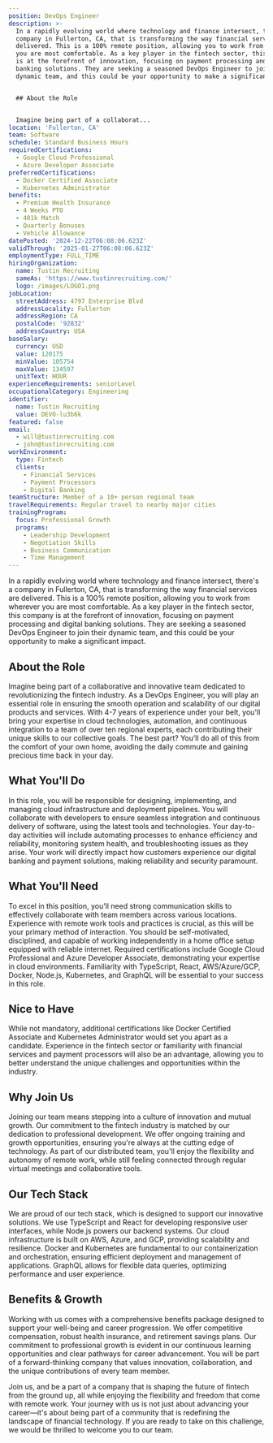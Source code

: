 ```yaml
---
position: DevOps Engineer
description: >-
  In a rapidly evolving world where technology and finance intersect, there's a
  company in Fullerton, CA, that is transforming the way financial services are
  delivered. This is a 100% remote position, allowing you to work from wherever
  you are most comfortable. As a key player in the fintech sector, this company
  is at the forefront of innovation, focusing on payment processing and digital
  banking solutions. They are seeking a seasoned DevOps Engineer to join their
  dynamic team, and this could be your opportunity to make a significant impact.


  ## About the Role


  Imagine being part of a collaborat...
location: 'Fullerton, CA'
team: Software
schedule: Standard Business Hours
requiredCertifications:
  - Google Cloud Professional
  - Azure Developer Associate
preferredCertifications:
  - Docker Certified Associate
  - Kubernetes Administrator
benefits:
  - Premium Health Insurance
  - 4 Weeks PTO
  - 401k Match
  - Quarterly Bonuses
  - Vehicle Allowance
datePosted: '2024-12-22T06:08:06.623Z'
validThrough: '2025-01-27T06:08:06.623Z'
employmentType: FULL_TIME
hiringOrganization:
  name: Tustin Recruiting
  sameAs: 'https://www.tustinrecruiting.com/'
  logo: /images/LOGO1.png
jobLocation:
  streetAddress: 4797 Enterprise Blvd
  addressLocality: Fullerton
  addressRegion: CA
  postalCode: '92832'
  addressCountry: USA
baseSalary:
  currency: USD
  value: 120175
  minValue: 105754
  maxValue: 134597
  unitText: HOUR
experienceRequirements: seniorLevel
occupationalCategory: Engineering
identifier:
  name: Tustin Recruiting
  value: DEVO-lu3b6k
featured: false
email:
  - will@tustinrecruiting.com
  - john@tustinrecruiting.com
workEnvironment:
  type: Fintech
  clients:
    - Financial Services
    - Payment Processors
    - Digital Banking
teamStructure: Member of a 10+ person regional team
travelRequirements: Regular travel to nearby major cities
trainingProgram:
  focus: Professional Growth
  programs:
    - Leadership Development
    - Negotiation Skills
    - Business Communication
    - Time Management
---
```




In a rapidly evolving world where technology and finance intersect, there's a company in Fullerton, CA, that is transforming the way financial services are delivered. This is a 100% remote position, allowing you to work from wherever you are most comfortable. As a key player in the fintech sector, this company is at the forefront of innovation, focusing on payment processing and digital banking solutions. They are seeking a seasoned DevOps Engineer to join their dynamic team, and this could be your opportunity to make a significant impact.

## About the Role

Imagine being part of a collaborative and innovative team dedicated to revolutionizing the fintech industry. As a DevOps Engineer, you will play an essential role in ensuring the smooth operation and scalability of our digital products and services. With 4-7 years of experience under your belt, you'll bring your expertise in cloud technologies, automation, and continuous integration to a team of over ten regional experts, each contributing their unique skills to our collective goals. The best part? You’ll do all of this from the comfort of your own home, avoiding the daily commute and gaining precious time back in your day.

## What You'll Do

In this role, you will be responsible for designing, implementing, and managing cloud infrastructure and deployment pipelines. You will collaborate with developers to ensure seamless integration and continuous delivery of software, using the latest tools and technologies. Your day-to-day activities will include automating processes to enhance efficiency and reliability, monitoring system health, and troubleshooting issues as they arise. Your work will directly impact how customers experience our digital banking and payment solutions, making reliability and security paramount.

## What You'll Need

To excel in this position, you’ll need strong communication skills to effectively collaborate with team members across various locations. Experience with remote work tools and practices is crucial, as this will be your primary method of interaction. You should be self-motivated, disciplined, and capable of working independently in a home office setup equipped with reliable internet. Required certifications include Google Cloud Professional and Azure Developer Associate, demonstrating your expertise in cloud environments. Familiarity with TypeScript, React, AWS/Azure/GCP, Docker, Node.js, Kubernetes, and GraphQL will be essential to your success in this role.

## Nice to Have

While not mandatory, additional certifications like Docker Certified Associate and Kubernetes Administrator would set you apart as a candidate. Experience in the fintech sector or familiarity with financial services and payment processors will also be an advantage, allowing you to better understand the unique challenges and opportunities within the industry.

## Why Join Us

Joining our team means stepping into a culture of innovation and mutual growth. Our commitment to the fintech industry is matched by our dedication to professional development. We offer ongoing training and growth opportunities, ensuring you're always at the cutting edge of technology. As part of our distributed team, you'll enjoy the flexibility and autonomy of remote work, while still feeling connected through regular virtual meetings and collaborative tools.

## Our Tech Stack

We are proud of our tech stack, which is designed to support our innovative solutions. We use TypeScript and React for developing responsive user interfaces, while Node.js powers our backend systems. Our cloud infrastructure is built on AWS, Azure, and GCP, providing scalability and resilience. Docker and Kubernetes are fundamental to our containerization and orchestration, ensuring efficient deployment and management of applications. GraphQL allows for flexible data queries, optimizing performance and user experience.

## Benefits & Growth

Working with us comes with a comprehensive benefits package designed to support your well-being and career progression. We offer competitive compensation, robust health insurance, and retirement savings plans. Our commitment to professional growth is evident in our continuous learning opportunities and clear pathways for career advancement. You will be part of a forward-thinking company that values innovation, collaboration, and the unique contributions of every team member.

Join us, and be a part of a company that is shaping the future of fintech from the ground up, all while enjoying the flexibility and freedom that come with remote work. Your journey with us is not just about advancing your career—it's about being part of a community that is redefining the landscape of financial technology. If you are ready to take on this challenge, we would be thrilled to welcome you to our team.